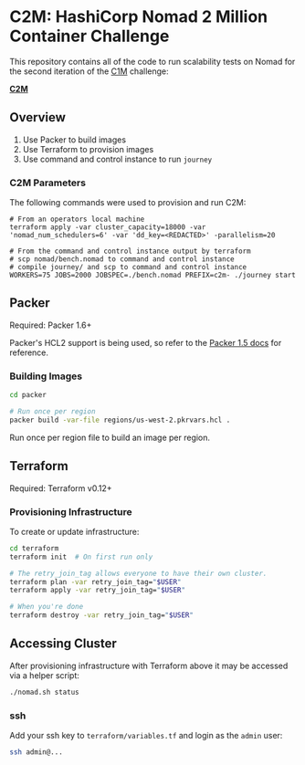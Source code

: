 # C2M: HashiCorp Nomad 2 Million Container Challenge

This repository contains all of the code to run scalability tests on Nomad for
the second iteration of the [C1M](https://hashicorp.com/c1m) challenge:

**[C2M](https://hashicorp.com/c2m)**

## Overview

1. Use Packer to build images
2. Use Terraform to provision images
3. Use command and control instance to run `journey`

### C2M Parameters

The following commands were used to provision and run C2M:

```
# From an operators local machine
terraform apply -var cluster_capacity=18000 -var 'nomad_num_schedulers=6' -var 'dd_key=<REDACTED>' -parallelism=20

# From the command and control instance output by terraform
# scp nomad/bench.nomad to command and control instance
# compile journey/ and scp to command and control instance
WORKERS=75 JOBS=2000 JOBSPEC=./bench.nomad PREFIX=c2m- ./journey start
```

## Packer

Required: Packer 1.6+

Packer's HCL2 support is being used, so refer to the [Packer 1.5
docs](https://www.packer.io/docs/from-1.5) for reference.

### Building Images

```sh
cd packer

# Run once per region
packer build -var-file regions/us-west-2.pkrvars.hcl .
```

Run once per region file to build an image per region.

## Terraform

Required: Terraform v0.12+

### Provisioning Infrastructure

To create or update infrastructure:

```sh
cd terraform
terraform init  # On first run only

# The retry_join_tag allows everyone to have their own cluster.
terraform plan -var retry_join_tag="$USER"  
terraform apply -var retry_join_tag="$USER"  

# When you're done
terraform destroy -var retry_join_tag="$USER"
```

## Accessing Cluster

After provisioning infrastructure with Terraform above it may be accessed via a
helper script:


```sh
./nomad.sh status
```

### ssh

Add your ssh key to `terraform/variables.tf` and login as the `admin` user:

```sh
ssh admin@...
```
